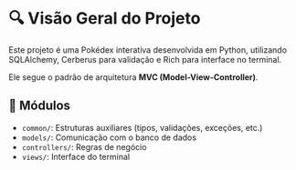 # 🔍 Visão Geral do Projeto

Este projeto é uma Pokédex interativa desenvolvida em Python, utilizando SQLAlchemy, Cerberus para validação e Rich para interface no terminal.

Ele segue o padrão de arquitetura **MVC (Model-View-Controller)**.

## 📁 Módulos

- `common/`: Estruturas auxiliares (tipos, validações, exceções, etc.)
- `models/`: Comunicação com o banco de dados
- `controllers/`: Regras de negócio
- `views/`: Interface do terminal
